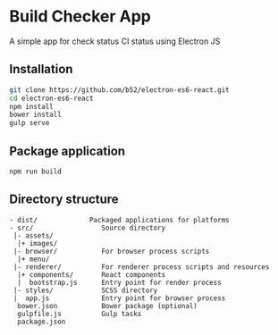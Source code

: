 # Build Checker App

A simple app for check status CI status using Electron JS

## Installation

```bash
git clone https://github.com/b52/electron-es6-react.git
cd electron-es6-react
npm install
bower install
gulp serve
```

## Package application

```bash
npm run build
```

## Directory structure

```
- dist/             Packaged applications for platforms
- src/                 Source directory
 |- assets/
  |+ images/
 |- browser/           For browser process scripts
  |+ menu/
 |- renderer/          For renderer process scripts and resources
  |+ components/       React components
  |  bootstrap.js      Entry point for render process
 |- styles/            SCSS directory
 |  app.js             Entry point for browser process
  bower.json           Bower package (optional)
  gulpfile.js          Gulp tasks
  package.json
```


[ES6]: http://exploringjs.com/
[React]: https://facebook.github.io/react/
[Electron]: http://electron.atom.io/
[Babel]: http://babeljs.io
